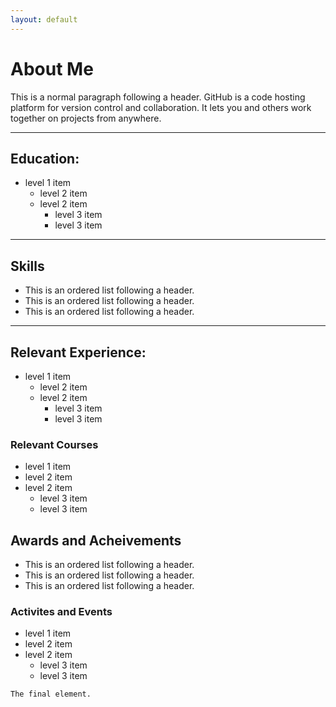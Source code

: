 ```yaml
---
layout: default
---
```



# About Me

This is a normal paragraph following a header. GitHub is a code hosting platform for version control and collaboration. It lets you and others work together on projects from anywhere.

* * *

## Education:

- level 1 item
  - level 2 item
  - level 2 item
    - level 3 item
    - level 3 item
    
* * *

## Skills

*  This is an ordered list following a header.
*  This is an ordered list following a header.
*  This is an ordered list following a header.


* * *

## Relevant Experience:

- level 1 item
  - level 2 item
  - level 2 item
    - level 3 item
    - level 3 item
    
 ### Relevant Courses 
 - level 1 item
  - level 2 item
  - level 2 item
    - level 3 item
    - level 3 item
    
## Awards and Acheivements 

*  This is an ordered list following a header.
*  This is an ordered list following a header.
*  This is an ordered list following a header.

### Activites and Events
 - level 1 item
  - level 2 item
  - level 2 item
    - level 3 item
    - level 3 item
   

```
The final element.
```
